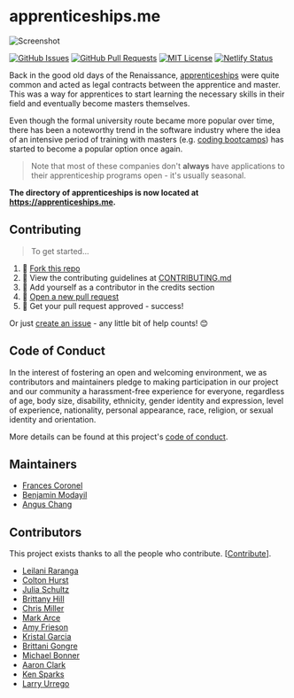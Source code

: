 # apprenticeships.me

![Screenshot](/static/images/readme.jpg)

[![GitHub Issues](https://img.shields.io/github/issues/francescoronel/apprenticeships.me.svg)](https://github.com/FrancesCoronel/apprenticeships.me/issues) [![GitHub Pull Requests](https://img.shields.io/github/issues-pr/francescoronel/apprenticeships.me.svg)](https://github.com/FrancesCoronel/apprenticeships.me/pulls) [![MIT License](https://img.shields.io/github/license/francescoronel/apprenticeships.me.svg)](http://badges.mit-license.org) [![Netlify Status](https://api.netlify.com/api/v1/badges/bd2e661d-f9ac-493a-ac07-05429f092059/deploy-status)](https://app.netlify.com/sites/apprenticeships/deploys)

Back in the good old days of the Renaissance, [apprenticeships](https://www.wikiwand.com/en/Apprenticeship) were quite common and acted as legal contracts between the apprentice and master. This was a way for apprentices to start learning the necessary skills in their field and eventually become masters themselves.

Even though the formal university route became more popular over time, there has been a noteworthy trend in the software industry where the idea of an intensive period of training with masters (e.g. [coding bootcamps](https://www.wikiwand.com/en/Coding_bootcamp)) has started to become a popular option once again.

> Note that most of these companies don't **always** have applications to their apprenticeship programs open - it's usually seasonal.

**The directory of apprenticeships is now located at <a href="https://apprenticeships.me" target="_blank" rel="noopener">https://apprenticeships.me</a>.**

## Contributing

> To get started...

1. 🍴 [Fork this repo](https://github.com/FrancesCoronel/apprenticeships.me#fork-destination-box)
2. 🔨 View the contributing guidelines at [CONTRIBUTING.md](.github/CONTRIBUTING.md)
3. 👥 Add yourself as a contributor in the credits section
4. 🔧 [Open a new pull request](https://github.com/FrancesCoronel/apprenticeships.me/compare)
5. 🎉 Get your pull request approved - success!

Or just [create an issue](https://github.com/FrancesCoronel/apprenticeships.me/issues/new/choose) - any little bit of help counts! 😊

## Code of Conduct

In the interest of fostering an open and welcoming environment, we as contributors and maintainers pledge to making participation in our project and our community a harassment-free experience for everyone, regardless of age, body size, disability, ethnicity, gender identity and expression, level of experience, nationality, personal appearance, race, religion, or sexual identity and orientation.

More details can be found at this project's [code of conduct](.github/CODE_OF_CONDUCT.md).

## Maintainers

- [Frances Coronel](https://github.com/FrancesCoronel)
- [Benjamin Modayil](https://modayil.me)
- [Angus Chang](https://github.com/changangus)

## Contributors

This project exists thanks to all the people who contribute. [[Contribute](CONTRIBUTING.md)].

- [Leilani Raranga](https://linkedin.com/in/leilanir)
- [Colton Hurst](https://www.coltonhurst.com)
- [Julia Schultz](https://github.com/jschultz21)
- [Brittany Hill](https://github.com/ibrittanyhill)
- [Chris Miller](https://www.linkedin.com/in/chris-miller-6470751/)
- [Mark Arce](https://github.com/markarce)
- [Amy Frieson](https://github.com/amyyf)
- [Kristal Garcia](https://github.com/kgmajor)
- [Brittani Gongre](http://github.com/bgongre)
- [Michael Bonner](http://github.com/mdb1710)
- [Aaron Clark](https://github.com/aaronclarkcodes)
- [Ken Sparks](https://github.com/KenSparks-Dev)
- [Larry Urrego](https://github.com/LaUrrego)
